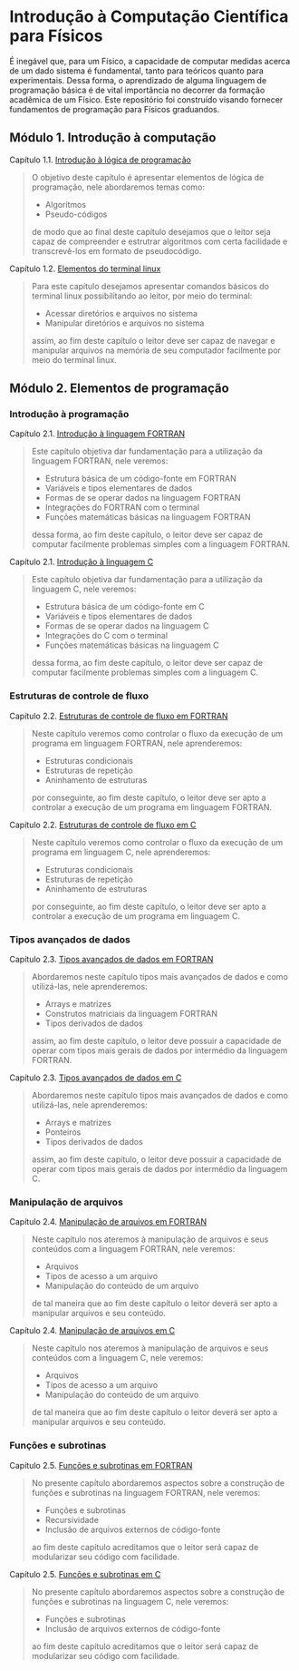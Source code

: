 #   Introdução à Computação Científica para Físicos

É inegável que, para um Físico, a capacidade de computar medidas acerca de um dado sistema é fundamental, tanto para teóricos quanto para experimentais. Dessa forma, o aprendizado de alguma linguagem de programação básica é de vital importância no decorrer da formação acadêmica de um Físico. Este repositório foi construído visando fornecer fundamentos de programação para Físicos graduandos.

##  Módulo 1. Introdução à computação

Capítulo 1.1. [Introdução à lógica de programação](./Introducao/1/main.md)

> O objetivo deste capítulo é apresentar elementos de lógica de programação, nele abordaremos temas como:
> 
> - Algorítmos
> - Pseudo-códigos
> 
> de modo que ao final deste capítulo desejamos que o leitor seja capaz de compreender e estrutrar algoritmos com certa facilidade e transcrevê-los em formato de pseudocódigo.

Capítulo 1.2. [Elementos do terminal linux](./Introducao/2/main.md)

> Para este capítulo desejamos apresentar comandos básicos do terminal linux possibilitando ao leitor, por meio do terminal:
> 
> - Acessar diretórios e arquivos no sistema
> - Manipular diretórios e arquivos no sistema
> 
> assim, ao fim deste capítulo o leitor deve ser capaz de navegar e manipular arquivos na memória de seu computador facilmente por meio do terminal linux.

## Módulo 2. Elementos de programação

### Introdução à programação

Capítulo 2.1. [Introdução à linguagem FORTRAN](./FORTRAN/1/main.md)

> Este capítulo objetiva dar fundamentação para a utilização da linguagem FORTRAN, nele veremos:
> 
> - Estrutura básica de um código-fonte em FORTRAN
> - Variáveis e tipos elementares de dados
> - Formas de se operar dados na linguagem FORTRAN
> - Integrações do FORTRAN com o terminal
> - Funções matemáticas básicas na linguagem FORTRAN
>
> dessa forma, ao fim deste capítulo, o leitor deve ser capaz de computar facilmente problemas simples com a linguagem FORTRAN.

Capítulo 2.1. [Introdução à linguagem C](./C/1/main.md)

> Este capítulo objetiva dar fundamentação para a utilização da linguagem C, nele veremos:
> 
> - Estrutura básica de um código-fonte em C
> - Variáveis e tipos elementares de dados
> - Formas de se operar dados na linguagem C
> - Integrações do C com o terminal
> - Funções matemáticas básicas na linguagem C
>
> dessa forma, ao fim deste capítulo, o leitor deve ser capaz de computar facilmente problemas simples com a linguagem C.

### Estruturas de controle de fluxo

Capítulo 2.2. [Estruturas de controle de fluxo em FORTRAN](./FORTRAN/2/main.md)

> Neste capítulo veremos como controlar o fluxo da execução de um programa em linguagem FORTRAN, nele aprenderemos:
>
> - Estruturas condicionais
> - Estruturas de repetição
> - Aninhamento de estruturas
>
> por conseguinte, ao fim deste capítulo, o leitor deve ser apto a controlar a execução de um programa em linguagem FORTRAN.

Capítulo 2.2. [Estruturas de controle de fluxo em C](./C/2/main.md)

> Neste capítulo veremos como controlar o fluxo da execução de um programa em linguagem C, nele aprenderemos:
>
> - Estruturas condicionais
> - Estruturas de repetição
> - Aninhamento de estruturas
>
> por conseguinte, ao fim deste capítulo, o leitor deve ser apto a controlar a execução de um programa em linguagem C.

### Tipos avançados de dados

Capítulo 2.3. [Tipos avançados de dados em FORTRAN](./FORTRAN/3/main.md)

> Abordaremos neste capítulo tipos mais avançados de dados e como utilizá-las, nele aprenderemos:
>
> - Arrays e matrizes
> - Construtos matriciais da linguagem FORTRAN
> - Tipos derivados de dados
>
> assim, ao fim deste capítulo, o leitor deve possuir a capacidade de operar com tipos mais gerais de dados por intermédio da linguagem FORTRAN.

Capítulo 2.3. [Tipos avançados de dados em C](./C/3/main.md)

> Abordaremos neste capítulo tipos mais avançados de dados e como utilizá-las, nele aprenderemos:
>
> - Arrays e matrizes
> - Ponteiros
> - Tipos derivados de dados
>
> assim, ao fim deste capítulo, o leitor deve possuir a capacidade de operar com tipos mais gerais de dados por intermédio da linguagem C.

### Manipulação de arquivos

Capítulo 2.4. [Manipulação de arquivos em FORTRAN](./FORTRAN/4/main.md)

> Neste capítulo nos ateremos à manipulação de arquivos e seus conteúdos com a linguagem FORTRAN, nele veremos:
>
> - Arquivos
> - Tipos de acesso a um arquivo
> - Manipulação do conteúdo de um arquivo
>
> de tal maneira que ao fim deste capítulo o leitor deverá ser apto a manipular arquivos e seu conteúdo.

Capítulo 2.4. [Manipulação de arquivos em C](./C/4/main.md)

> Neste capítulo nos ateremos à manipulação de arquivos e seus conteúdos com a linguagem C, nele veremos:
>
> - Arquivos
> - Tipos de acesso a um arquivo
> - Manipulação do conteúdo de um arquivo
>
> de tal maneira que ao fim deste capítulo o leitor deverá ser apto a manipular arquivos e seu conteúdo.

### Funções e subrotinas

Capítulo 2.5. [Funções e subrotinas em FORTRAN](./FORTRAN/5/main.md)

> No presente capítulo abordaremos aspectos sobre a construção de funções e subrotinas na linguagem FORTRAN, nele veremos:
>
> - Funções e subrotinas
> - Recursividade
> - Inclusão de arquivos externos de código-fonte
>
> ao fim deste capítulo acreditamos que o leitor será capaz de modularizar seu código com facilidade.

Capítulo 2.5. [Funções e subrotinas em C](./C/5/main.md)

> No presente capítulo abordaremos aspectos sobre a construção de funções e subrotinas na linguagem C, nele veremos:
>
> - Funções e subrotinas
> - Inclusão de arquivos externos de código-fonte
>
> ao fim deste capítulo acreditamos que o leitor será capaz de modularizar seu código com facilidade.
